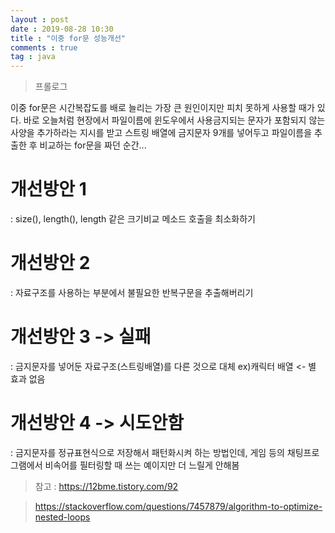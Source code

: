 ```yaml
---
layout : post
date : 2019-08-28 10:30
title : "이중 for문 성능개선"
comments : true
tag : java
---
```


> 프롤로그

  이중 for문은 시간복잡도를 배로 늘리는 가장 큰 원인이지만 피치 못하게 사용할 때가 있다.
  바로 오늘처럼 현장에서 파일이름에 윈도우에서 사용금지되는 문자가 포함되지 않는 사양을 추가하라는 지시를 받고
  스트링 배열에 금지문자 9개를 넣어두고 파일이름을 추출한 후 비교하는 for문을 짜던 순간...
  

# 개선방안 1 
: size(), length(), length 같은 크기비교 메소드 호출을 최소화하기

# 개선방안 2 
: 자료구조를 사용하는 부분에서 불필요한 반복구문을 추출해버리기

# 개선방안 3 -> 실패
: 금지문자를 넣어둔 자료구조(스트링배열)를 다른 것으로 대체 ex)캐릭터 배열 <- 별 효과 없음

# 개선방안 4 -> 시도안함
: 금지문자를 정규표현식으로 저장해서 패턴화시켜 하는 방법인데, 게임 등의 채팅프로그램에서 비속어를 필터링할 때 쓰는 예이지만 더 느릴게  안해봄 


> 참고 : https://12bme.tistory.com/92

> https://stackoverflow.com/questions/7457879/algorithm-to-optimize-nested-loops
